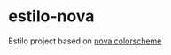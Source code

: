 # estilo-nova
Estilo project based on [nova colorscheme](https://github.com/trevordmiller/nova-colors)
